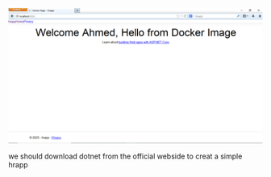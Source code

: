 
![image alt](https://github.com/AhmedMostafa3m/Docker/blob/1d19b40dd35491e9e2c34e935538454d47e47ded/dockerhrapp/Screenshot%202025-05-18%20174415.png)

we should download dotnet from the official webside to creat a simple hrapp  
